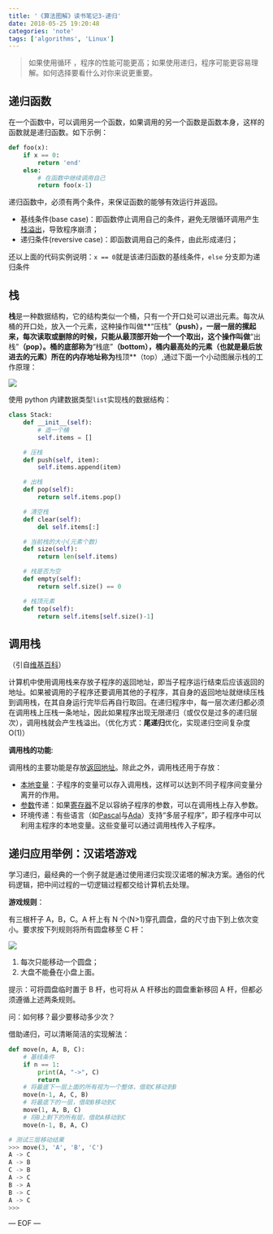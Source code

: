 ```yaml
---
title: '《算法图解》读书笔记3-递归'
date: 2018-05-25 19:20:48
categories: 'note'
tags: ['algorithms', 'Linux']
---
```


> 如果使用循环 ，程序的性能可能更高；如果使用递归，程序可能更容易理解。如何选择要看什么对你来说更重要。

## 递归函数

在一个函数中，可以调用另一个函数，如果调用的另一个函数是函数本身，这样的函数就是递归函数。如下示例：

```python
def foo(x):
    if x == 0:
        return 'end'
    else:
        # 在函数中继续调用自己
        return foo(x-1)
```

<!--more-->

递归函数中，必须有两个条件，来保证函数的能够有效运行并返回。

- 基线条件(base case)：即函数停止调用自己的条件，避免无限循环调用产生[栈溢出](https://zh.wikipedia.org/wiki/%E5%A0%86%E7%96%8A%E6%BA%A2%E4%BD%8D)，导致程序崩溃；
- 递归条件(reversive case)：即函数调用自己的条件，由此形成递归；

还以上面的代码实例说明：`x == 0`就是该递归函数的基线条件，`else` 分支即为递归条件

## 栈

**栈**是一种数据结构，它的结构类似一个桶，只有一个开口处可以进出元素。每次从桶的开口处，放入一个元素，这种操作叫做**“压栈”**（push），一层一层的摞起来，每次读取或删除的时候，只能从最顶部开始一个一个取出，这个操作叫做**“出栈”**（pop）。桶的底部称为**“栈底”**（bottom），桶内最高处的元素（也就是最后放进去的元素）所在的内存地址称为**栈顶**（top）,通过下面一个小动图展示栈的工作原理：

![](http://vimiix-blog.oss-cn-qingdao.aliyuncs.com/stack.gif)

使用 python 内建数据类型`list`实现栈的数据结构：

```python
class Stack:
    def __init__(self):
        # 造一个桶
        self.items = []

    # 压栈
    def push(self, item):
        self.items.append(item)

    # 出栈
    def pop(self):
        return self.items.pop()

    # 清空栈
    def clear(self):
        del self.items[:]

    # 当前栈的大小(元素个数)
    def size(self):
        return len(self.items)

    # 栈是否为空
    def empty(self):
        return self.size() == 0

    # 栈顶元素
    def top(self):
        return self.items[self.size()-1]
```

## 调用栈

（引自[维基百科](https://zh.wikipedia.org/wiki/%E5%91%BC%E5%8F%AB%E5%A0%86%E7%96%8A)）

计算机中使用调用栈来存放子程序的返回地址，即当子程序运行结束后应该返回的地址。如果被调用的子程序还要调用其他的子程序，其自身的返回地址就继续压栈到调用栈，在其自身运行完毕后再自行取回。在递归程序中，每一层次递归都必须在调用栈上压栈一条地址，因此如果程序出现无限递归（或仅仅是过多的递归层次），调用栈就会产生栈溢出。（优化方式：**尾递归**优化，实现递归空间复杂度 O(1)）

**调用栈的功能**:

调用栈的主要功能是存放[返回地址](https://zh.wikipedia.org/w/index.php?title=%E8%BF%94%E5%9B%9E%E4%BD%8D%E5%9D%80&action=edit&redlink=1)。除此之外，调用栈还用于存放：

- [本地变量](https://zh.wikipedia.org/wiki/%E6%9C%AC%E5%9C%B0%E8%AE%8A%E6%95%B8)：子程序的变量可以存入调用栈，这样可以达到不同子程序间变量分离开的作用。
- [参数](https://zh.wikipedia.org/wiki/%E5%8F%82%E6%95%B0)传递：如果[寄存器](https://zh.wikipedia.org/wiki/%E6%9A%AB%E5%AD%98%E5%99%A8)不足以容纳子程序的参数，可以在调用栈上存入参数。
- 环境传递：有些语言（如[Pascal](https://zh.wikipedia.org/wiki/Pascal)与[Ada](https://zh.wikipedia.org/wiki/Ada)）支持“多层子程序”，即子程序中可以利用主程序的本地变量。这些变量可以通过调用栈传入子程序。

## 递归应用举例：汉诺塔游戏

学习递归，最经典的一个例子就是通过使用递归实现汉诺塔的解决方案。通俗的代码逻辑，把中间过程的一切逻辑过程都交给计算机去处理。

**游戏规则**：

有三根杆子 A，B，C。A 杆上有 N 个(N>1)穿孔圆盘，盘的尺寸由下到上依次变小。要求按下列规则将所有圆盘移至 C 杆：

![](http://vimiix-blog.oss-cn-qingdao.aliyuncs.com/hanoi.jpg)

1. 每次只能移动一个圆盘；
2. 大盘不能叠在小盘上面。

提示：可将圆盘临时置于 B 杆，也可将从 A 杆移出的圆盘重新移回 A 杆，但都必须遵循上述两条规则。

问：如何移？最少要移动多少次？

借助递归，可以清晰简洁的实现解法：

```python
def move(n, A, B, C):
    # 基线条件
    if n == 1:
        print(A, "->", C)
        return
    # 将最底下一层上面的所有视为一个整体，借助C移动到B
    move(n-1, A, C, B)
    # 将最底下的一层，借助B移动到C
    move(1, A, B, C)
    # 将B上剩下的所有层，借助A移动到C
    move(n-1, B, A, C)

# 测试三层移动结果
>>> move(3, 'A', 'B', 'C')
A -> C
A -> B
C -> B
A -> C
B -> A
B -> C
A -> C
>>>
```

— EOF —

